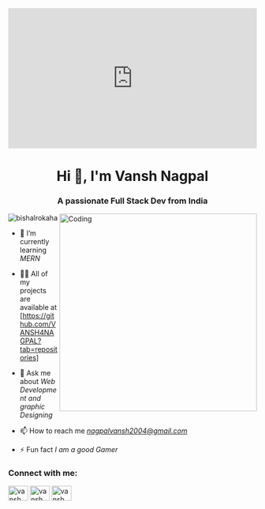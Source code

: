 <div style="position: relative; padding-bottom: 56.25%; height: 0;"><iframe id="js_video_iframe" src="https://jumpshare.com/embed/ZSyFoXNV5ZAfhyHYVHdC" frameborder="0" webkitallowfullscreen mozallowfullscreen allowfullscreen style="position: absolute; top: 0; left: 0; width: 100%; height: 100%;"></iframe></div>
  <h1 align="center">Hi 👋, I'm Vansh Nagpal</h1>
<h3 align="center">A passionate Full Stack Dev from India </h3>
<img align="right" alt="Coding" width="400" src="https://raw.githubusercontent.com/TheDudeThatCode/TheDudeThatCode/master/Assets/Developer.gif">

<p align="left"> <img src="https://komarev.com/ghpvc/?username=bishalrokaha&label=Profile%20views&color=0e75b6&style=flat" alt="bishalrokaha" /> </p>




- 🌱 I’m currently learning *MERN*

- 👨‍💻 All of my projects are available at [https://github.com/VANSH4NAGPAL?tab=repositories]

- 💬 Ask me about *Web Development and graphic Designing*

- 📫 How to reach me *nagpalvansh2004@gmail.com*

- ⚡ Fun fact *I am a good Gamer*

<h3 align="left">Connect with me:</h3>
<p align="left">
<a href="https://x.com/VanshNOkL̥" target="blank"><img align="center" src="https://raw.githubusercontent.com/rahuldkjain/github-profile-readme-generator/master/src/images/icons/Social/twitter.svg" alt="vansh_nagpal" height="30" width="40" /></a>
<a href="https://www.linkedin.com/in/vansh-nagpal/" target="blank"><img align="center" src="https://raw.githubusercontent.com/rahuldkjain/github-profile-readme-generator/master/src/images/icons/Social/linked-in-alt.svg" alt="vansh_nagpal" height="30" width="40" /></a>
<a href="https://www.instagram.com/nagpal__vansh/" target="blank"><img align="center" src="https://raw.githubusercontent.com/rahuldkjain/github-profile-readme-generator/master/src/images/icons/Social/instagram.svg" alt="vansh_nagpal" height="30" width="40" /></a>
</p>
